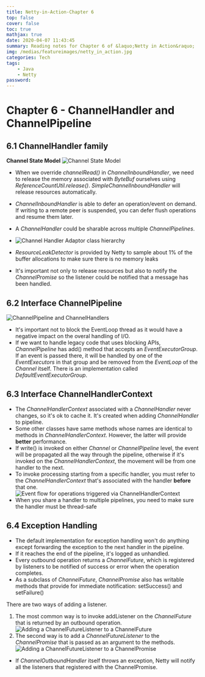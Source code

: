 ```yaml
---
title: Netty-in-Action-Chapter 6
top: false
cover: false
toc: true
mathjax: true
date: 2020-04-07 11:43:45
summary: Reading notes for Chapter 6 of &laquo;Netty in Action&raquo;
img: /medias/featureimages/netty_in_action.jpg
categories: Tech
tags:
    - Java
    - Netty
password:
---
```


# Chapter 6 - ChannelHandler and ChannelPipeline

## 6.1 ChannelHandler family

**Channel State Model**
![Channel State Model](channel_state_model.png)


- When we override *channelRead()* in *ChannelInboundHandler*, we need to release the memory associated with *ByteBuf* ourselves using *ReferenceCountUtil.release()*.
  *SimpleChannelInboundHandler* will release resources automatically.

- *ChannelInboundHandler* is able to defer an operation/event on demand. If writing to a remote peer is suspended, you can defer flush operations and resume them later.

- A *ChannelHandler* could be sharable across multiple *ChannelPipelines*.

- ![Channel Handler Adaptor class hierarchy](ChannelHandlerAdaptor.png)

- *ResourceLeakDetector* is provided by Netty to sample about 1% of the buffer allocations to make sure there is no memory leaks

- It's important not only to release resources but also to notify the *ChannelPromise* so the listener could be notified that a message has been handled.

## 6.2 Interface ChannelPipeline

![ChannelPipeline and ChannelHandlers](channelPipeline_channelHandlers.png)

- It's important not to block the EventLoop thread as it would have a negative impact on the overal handling of I/O.
- If we want to handle legacy code that uses blocking APIs, *ChannelPipeline* has add() method that accepts an *EventExecutorGroup*. If an event is passed there, it will be handled by one of the *EventExecutors* in that group and be removed from the *EventLoop* of the *Channel* itself. There is an implementation called *DefaultEventExecutorGroup*.

## 6.3 Interface ChannelHandlerContext

- The *ChannelHandlerContext* associated with a *ChannelHandler* never changes, so it's ok to cache it. It's created when adding *ChannelHandler* to pipeline.
- Some other classes have same methods whose names are identical to methods in *ChannelHandlerContext*. However, the latter will provide **better** performance.
- If write() is invoked on either *Channel* or *ChannelPipeline* level, the event will be propagated all the way through the pipeline, otherwise if it's invoked on the *ChannelHandlerContext*, the movement will be from one handler to the next.
- To invoke processing starting from a specific handler, you must refer to the *ChannelHandlerContext* that's associated with the handler **before** that one.
![Event flow for operations triggered via ChannelHandlerContext](operationsTriggeredViaContext.png)
- When you share a handler to multiple pipelines, you need to make sure the handler must be thread-safe

## 6.4 Exception Handling

- The default implementation for exception handling won't do anything except forwarding the exception to the next handler in the pipeline.
- If it reaches the end of the pipeline, it's logged as unhandled.
- Every outbound operation returns a *ChannelFuture*, which is registered by listeners to be notified of success or error when the operation completes.
- As a subclass of *ChannelFuture*, *ChannelPromise* also has writable methods that provide for immediate notification: setSuccess() and setFailure()

There are two ways of adding a listener. 
1. The most common way is to invoke addListener on the *ChannelFuture* that is returned by an outbound operation.
![Adding a ChannelFutureListener to a ChannelFuture](channelFutureListenerToChannelFuture.png)
2. The second way is to add a *ChannelFutureListener* to the *ChannelPromise* that is passed as an argument to the methods.
![Adding a ChannelFutureListener to a ChannelPromise](channelFutureListenerToChannelPromise.png)

- If *ChannelOutboundHandler* itself throws an exception, Netty will notify all the listeners that registered with the ChannelPromise.



















